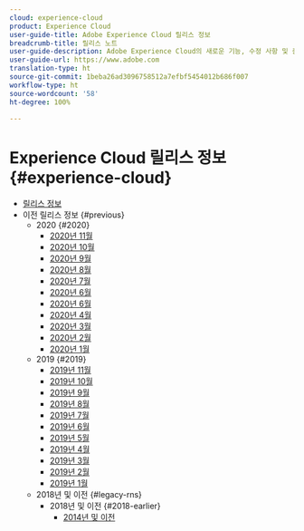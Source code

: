 ```yaml
---
cloud: experience-cloud
product: Experience Cloud
user-guide-title: Adobe Experience Cloud 릴리스 정보
breadcrumb-title: 릴리스 노트
user-guide-description: Adobe Experience Cloud의 새로운 기능, 수정 사항 및 중요 공지 사항에 대해 알아봅니다.
user-guide-url: https://www.adobe.com
translation-type: ht
source-git-commit: 1beba26ad3096758512a7efbf5454012b686f007
workflow-type: ht
source-wordcount: '58'
ht-degree: 100%

---
```



# Experience Cloud 릴리스 정보 {#experience-cloud}

+ [릴리스 정보](current.md)
+ 이전 릴리스 정보 {#previous}
   + 2020 {#2020}
      + [2020년 11월](c-legacy-releases/2020/10292020.md)
      + [2020년 10월](c-legacy-releases/2020/10082020.md)
      + [2020년 9월](c-legacy-releases/2020/09102020.md)
      + [2020년 8월](c-legacy-releases/2020/08132020.md)
      + [2020년 7월](c-legacy-releases/2020/07162020.md)
      + [2020년 6월](c-legacy-releases/2020/06182020.md)
      + [2020년 6월](c-legacy-releases/2020/05212020.md)
      + [2020년 4월](c-legacy-releases/2020/04162020.md)
      + [2020년 3월](c-legacy-releases/2020/03122020.md)
      + [2020년 2월](c-legacy-releases/2020/02202020.md)
      + [2020년 1월](c-legacy-releases/2020/01162020.md)
   + 2019 {#2019}
      + [2019년 11월](c-legacy-releases/2019/10312019.md)
      + [2019년 10월](c-legacy-releases/2019/10102019.md)
      + [2019년 9월](c-legacy-releases/2019/09122019.md)
      + [2019년 8월](c-legacy-releases/2019/08082019.md)
      + [2019년 7월](c-legacy-releases/2019/07182019.md)
      + [2019년 6월](c-legacy-releases/2019/06132019.md)
      + [2019년 5월](c-legacy-releases/2019/05092019.md)
      + [2019년 4월](c-legacy-releases/2019/04112019.md)
      + [2019년 3월](c-legacy-releases/2019/03072019.md)
      + [2019년 2월](c-legacy-releases/2019/02072019.md)
      + [2019년 1월](c-legacy-releases/2019/01172019.md)
   + 2018년 및 이전 {#legacy-rns}
      + 2018년 및 이전 {#2018-earlier}
         + [2014년 및 이전](c-legacy-releases/2018-earlier.md)
